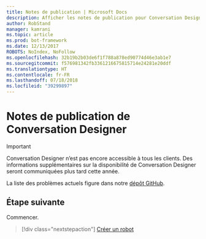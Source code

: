 ```yaml
---
title: Notes de publication | Microsoft Docs
description: Afficher les notes de publication pour Conversation Designer
author: RobStand
manager: kamrani
ms.topic: article
ms.prod: bot-framework
ms.date: 12/13/2017
ROBOTS: NoIndex, NoFollow
ms.openlocfilehash: 32b19b2b03de6f1f788a878ed90774d46e3ab1e7
ms.sourcegitcommit: f576981342fb3361216675815714e24281e20ddf
ms.translationtype: HT
ms.contentlocale: fr-FR
ms.lasthandoff: 07/18/2018
ms.locfileid: "39299897"
---
```

# <a name="conversation-designer-release-notes"></a>Notes de publication de Conversation Designer
> [!IMPORTANT]
> Conversation Designer n’est pas encore accessible à tous les clients. Des informations supplémentaires sur la disponibilité de Conversation Designer seront communiquées plus tard cette année.

<!-- TODO: Add release notes TBD -->

La liste des problèmes actuels figure dans notre [dépôt GitHub](https://github.com/Microsoft/BotBuilder/issues). 

## <a name="next-step"></a>Étape suivante
Commencer.
> [!div class="nextstepaction"]
> [Créer un robot](conversation-designer-create-bot.md)
